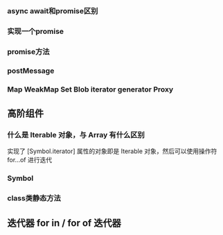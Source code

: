 ### async await和promise区别

### 实现一个promise

### promise方法

### postMessage


### Map WeakMap Set Blob iterator generator Proxy


## 高阶组件
### 什么是 Iterable 对象，与 Array 有什么区别

实现了 [Symbol.iterator] 属性的对象即是 Iterable 对象，然后可以使用操作符 for...of 进行迭代

### Symbol

### class类静态方法

## 迭代器 for in   /  for of  迭代器






